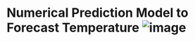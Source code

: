 # Numerical Prediction Model to Forecast Temperature ![image](https://github.com/SuryaVegesna27/Data_Science/assets/145511784/d9ef315f-b3c7-4e98-9c9d-1d390308f5f3)
